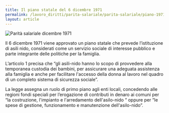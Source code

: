 ```yaml
---
title: Il piano statale del 6 dicembre 1971
permalink: /lavoro_diritti/parita-salariale/parita-salariale/piano-1971
layout: article
---
```


![Parità salariale dicembre 1971](../../images/lavoro_diritti/parita-salariale/parita-salariale-10.jpg)


Il 6 dicembre 1971 viene approvato un piano statale che prevede l’istituzione di asili nido, considerati come un servizio sociale di interesse pubblico e parte integrante delle politiche per la famiglia.

L’articolo 1 precisa che “gli asili-nido hanno lo scopo di provvedere alla temporanea custodia dei bambini, per assicurare una adeguata assistenza alla famiglia e anche per facilitare l'accesso della donna al lavoro nel quadro di un completo sistema di sicurezza sociale”.

La legge assegna un ruolo di primo piano agli enti locali, concedendo alle regioni fondi speciali per l’erogazione di contributi in denaro ai comuni per “la costruzione, l'impianto e l'arredamento dell'asilo-nido “ oppure per “le spese di gestione, funzionamento e manutenzione dell'asilo-nido”.

